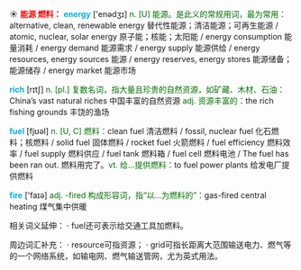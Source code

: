 ☀ <font color="red">**能源 燃料：**</font>
<font color="sky blue">**energy**</font> ['enədӡɪ] 
<font color="rgb(227, 108, 9)">n. [U] 能源。是此义的常规用词，最为常用：</font>alternative, clean, renewable energy 替代性能源；清洁能源；可再生能源 / atomic, nuclear, solar energy 原子能；核能；太阳能 / energy consumption 能量消耗 / energy demand 能源需求 / energy supply 能源供给 / energy resources, energy sources 能源 / energy reserves, energy stores 能源储备；能源储存 / energy market 能源市场

<font color="sky blue">**rich**</font> [rɪtʃ] 
<font color="rgb(227, 108, 9)">n. [pl.] 复数名词，指大量且珍贵的自然资源，如矿藏、木材、石油：</font>China’s vast natural riches 中国丰富的自然资源 <font color="rgb(227, 108, 9)">adj. 资源丰富的：</font>the rich fishing grounds 丰饶的渔场

<font color="sky blue">**fuel**</font> [fjʊəl] 
<font color="rgb(227, 108, 9)">n. [U, C] 燃料：</font>clean fuel 清洁燃料 / fossil, nuclear fuel 化石燃料；核燃料 / solid fuel 固体燃料 / rocket fuel 火箭燃料 / fuel efficiency 燃料效率 / fuel supply 燃料供应 / fuel tank 燃料箱 / fuel cell 燃料电池  / The fuel has been ran out. 燃料用完了。<font color="rgb(227, 108, 9)">vt. 给…提供燃料：</font>to fuel power plants 给发电厂提供燃料

<font color="sky blue">**fire**</font> ['faɪə] 
<font color="rgb(227, 108, 9)">adj. -fired 构成形容词，指“以…为燃料的”：</font>gas-fired central heating 煤气集中供暖

相关词义延伸：
· fuel还可表示给交通工具加燃料。

周边词汇补充：
· resource可指资源；
· grid可指长距离大范围输送电力、燃气等的一个网络系统，如输电网、燃气输送管网，尤为英式用法。
